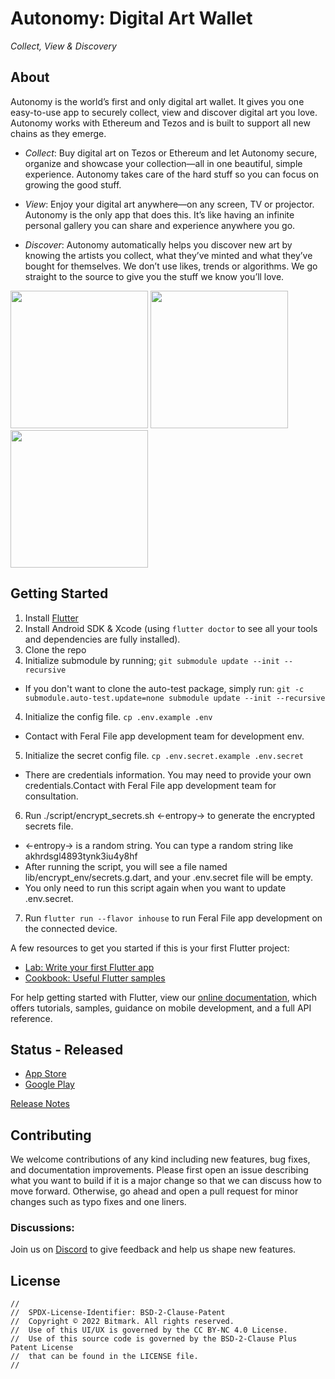 # Autonomy: Digital Art Wallet
_Collect, View & Discovery_

## About

Autonomy is the world’s first and only digital art wallet. It gives you one easy-to-use app to securely collect, view and discover digital art you love. Autonomy works with Ethereum and Tezos and is built to support all new chains as they emerge.  
 
- _Collect_: Buy digital art on Tezos or Ethereum and let Autonomy secure, organize and showcase your collection—all in one beautiful, simple experience. Autonomy takes care of the hard stuff so you can focus on growing the good stuff. 
 
- _View_: Enjoy your digital art anywhere—on any screen, TV or projector. Autonomy is the only app that does this. It’s like having an infinite personal gallery you can share and experience anywhere you go.
 
- _Discover_: Autonomy automatically helps you discover new art by knowing the artists you collect, what they’ve minted and what they’ve bought for themselves. We don’t use likes, trends or algorithms. We go straight to the source to give you the stuff we know you’ll love. 


<img src="https://user-images.githubusercontent.com/422993/177656126-c3e02532-8ee6-4772-b495-84565231371b.jpg" width=220/> <img src="https://user-images.githubusercontent.com/422993/177656144-c3ccf692-5882-4bd2-8920-daaef399b055.jpg" width=220/> <img src="https://user-images.githubusercontent.com/422993/177656150-bce1a823-3944-4649-a502-049be2a57017.jpg" width=220/>


## Getting Started

1. Install [Flutter](https://flutter.dev)
2. Install Android SDK & Xcode (using `flutter doctor` to see all your tools and dependencies are fully installed).
2. Clone the repo
3. Initialize submodule by running; `git submodule update --init --recursive`
- If you don't want to clone the auto-test package, simply run: `git -c submodule.auto-test.update=none submodule update --init --recursive`
4. Initialize the config file. `cp .env.example .env`
- Contact with Feral File app development team for development env. 
5. Initialize the secret config file. `cp .env.secret.example .env.secret`
- There are credentials information. You may need to provide your own credentials.Contact with Feral File app development team for consultation.
6. Run ./script/encrypt_secrets.sh <-entropy-> to generate the encrypted secrets file.
- <-entropy-> is a random string. You can type a random string like akhrdsgl4893tynk3iu4y8hf
- After running the script, you will see a file named lib/encrypt_env/secrets.g.dart, and your .env.secret file will be empty.
- You only need to run this script again when you want to update .env.secret.
7. Run `flutter run --flavor inhouse` to run Feral File app development on the connected device.

A few resources to get you started if this is your first Flutter project:

- [Lab: Write your first Flutter app](https://flutter.dev/docs/get-started/codelab)
- [Cookbook: Useful Flutter samples](https://flutter.dev/docs/cookbook)

For help getting started with Flutter, view our
[online documentation](https://flutter.dev/docs), which offers tutorials,
samples, guidance on mobile development, and a full API reference.

## Status - Released
- [App Store](https://apps.apple.com/us/app/autonomy-app/id1544022728)
- [Google Play](https://play.google.com/store/apps/details?id=com.bitmark.autonomy_client)

[Release Notes](https://github.com/bitmark-inc/autonomy-apps/tree/main/release_notes/production)

## Contributing

We welcome contributions of any kind including new features, bug fixes, and documentation improvements. Please first open an issue describing what you want to build if it is a major change so that we can discuss how to move forward. Otherwise, go ahead and open a pull request for minor changes such as typo fixes and one liners.

### Discussions:
Join us on [Discord](https://discord.gg/3BBkrjS4n7) to give feedback and help us shape new features.

## License
```
//
//  SPDX-License-Identifier: BSD-2-Clause-Patent
//  Copyright © 2022 Bitmark. All rights reserved.
//  Use of this UI/UX is governed by the CC BY-NC 4.0 License. 
//  Use of this source code is governed by the BSD-2-Clause Plus Patent License
//  that can be found in the LICENSE file.
//
```
